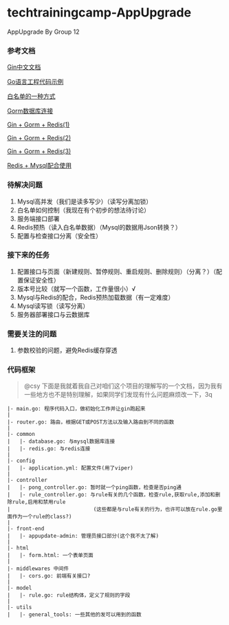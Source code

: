 # techtrainingcamp-AppUpgrade
 AppUpgrade By Group 12


### 参考文档
[Gin中文文档](https://gin-gonic.com/zh-cn/docs)

[Go语言工程代码示例](https://github.com/haydenzhourepo/gin-vue-gin-essential)

[白名单的一种方式](https://www.zhihu.com/question/343047416/answer/809796259)

[Gorm数据库连接](https://www.topgoer.com/%E6%95%B0%E6%8D%AE%E5%BA%93%E6%93%8D%E4%BD%9C/gorm/)

[Gin + Gorm + Redis(1)](https://zhuanlan.zhihu.com/p/147663215)

[Gin + Gorm + Redis(2)](https://zhuanlan.zhihu.com/p/148423815)

[Gin + Gorm + Redis(3)](https://zhuanlan.zhihu.com/p/148670832)

[Redis + Mysql配合使用](https://www.cnblogs.com/jocongmin/articles/7879470.html)

### 待解决问题
1. Mysql高并发（我们是读多写少）（读写分离加锁）
2. 白名单如何控制（我现在有个初步的想法待讨论）
3. 服务端接口部署
4. Redis预热（读入白名单数据）（Mysql的数据用Json转换？）
5. 配置与检查接口分离（安全性）

### 接下来的任务
1. 配置接口与页面（新建规则、暂停规则、重启规则、删除规则）（分离？）（配置保证安全性）
2. 版本号比较（就写一个函数，工作量很小）√
3. Mysql与Redis的配合，Redis预热加载数据（有一定难度）
4. Mysql读写锁（读写分离）
5. 服务器部署接口与云数据库

### 需要关注的问题
1. 参数校验的问题，避免Redis缓存穿透

### 代码框架

> @csy 下面是我就着我自己对咱们这个项目的理解写的一个文档，因为我有一些地方也不是特别理解，如果同学们发现有什么问题麻烦改一下，3q

```
|- main.go: 程序代码入口，做初始化工作并让gin跑起来
|
|- router.go: 路由，根据GET或POST方法以及输入路由到不同的函数
|
|- common
|   |- database.go: 与mysql数据库连接
|   |- redis.go: 与redis连接
|
|- config
|   |- application.yml: 配置文件(用了viper)
|
|- controller
|   |- pong_controller.go: 暂时就一个ping函数，检查是否ping通
|   |- rule_controller.go: 与rule有关的几个函数，检查rule,获取rule,添加和删除rule,启用和禁用rule
|                           (这些都是与rule有关的行为，也许可以放在rule.go里面作为一个rule的class?)
|
|- front-end
|   |- appupdate-admin: 管理员接口部分(这个我不太了解)
|
|- html
|   |- form.html: 一个表单页面
|
|- middlewares 中间件
|   |- cors.go: 前端有关接口?
|
|- model
|   |- rule.go: rule结构体，定义了规则的字段
|
|- utils
|   |- general_tools: 一些其他的发可以用到的函数
```


